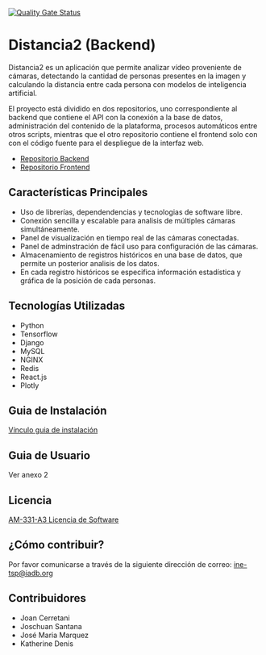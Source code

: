 [![Quality Gate Status](https://sonarcloud.io/api/project_badges/measure?project=EL-BID_distancia2-api&metric=alert_status)](https://sonarcloud.io/dashboard?id=EL-BID_distancia2-api)

# Distancia2 (Backend)

Distancia2 es un aplicación que permite analizar vídeo proveniente de cámaras,
detectando la cantidad de personas presentes en la imagen y calculando la distancia
entre cada persona con modelos de inteligencia artificial.

El proyecto está dividido en dos repositorios, uno correspondiente al backend que contiene el API
con la conexión a la base de datos, administración del contenido de la plataforma, procesos
automáticos entre otros scripts, mientras que el otro repositorio contiene el frontend solo con
con el código fuente para el despliegue de la interfaz web.

- [Repositorio Backend](https://github.com/EL-BID/distancia2-api)
- [Repositorio Frontend](https://github.com/EL-BID/distancia2-web)

## Características Principales

- Uso de librerías, dependendencias y tecnologias de software libre.
- Conexión sencilla y escalable para analisis de múltiples cámaras simultáneamente.
- Panel de visualización en tiempo real de las cámaras conectadas.
- Panel de adminstración de fácil uso para configuración de las cámaras.
- Almacenamiento de registros históricos en una base de datos, que permite un posterior analisis de los datos.
- En cada registro históricos se especifica información estadística y gráfica de la posición de cada personas.

## Tecnologías Utilizadas

- Python
- Tensorflow
- Django
- MySQL
- NGINX
- Redis
- React.js
- Plotly

## Guia de Instalación

[Vínculo guia de instalación](https://github.com/EL-BID/distancia2-api/blob/master/DEPLOYMENT.md)

## Guia de Usuario

Ver anexo 2

## Licencia

[AM-331-A3 Licencia de Software](https://github.com/EL-BID/distancia2-api/blob/master/LICENSE.md)

## ¿Cómo contribuir?

Por favor comunicarse a través de la siguiente dirección de correo: ine-tsp@iadb.org

## Contribuidores

- Joan Cerretani
- Joschuan Santana
- José Maria Marquez
- Katherine Denis
